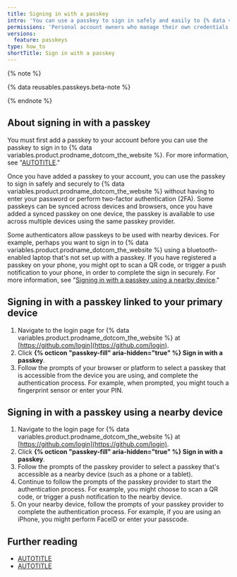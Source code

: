 ```yaml
---
title: Signing in with a passkey
intro: 'You can use a passkey to sign in safely and easily to {% data variables.product.prodname_dotcom_the_website %}, without requiring a password and two-factor authentication. You can also sign in using a passkey on a nearby device.'
permissions: 'Personal account owners who manage their own credentials can authenticate to {% data variables.product.prodname_dotcom_the_website %} using passkeys.'
versions:
  feature: passkeys
type: how_to
shortTitle: Sign in with a passkey
---
```

{% note %}

{% data reusables.passkeys.beta-note %}

{% endnote %}

## About signing in with a passkey

You must first add a passkey to your account before you can use the passkey to sign in to {% data variables.product.prodname_dotcom_the_website %}. For more information, see "[AUTOTITLE](/authentication/authenticating-with-a-passkey/managing-your-passkeys)."

Once you have added a passkey to your account, you can use the passkey to sign in safely and securely to {% data variables.product.prodname_dotcom_the_website %} without having to enter your password or perform two-factor authentication (2FA). Some passkeys can be synced across devices and browsers, once you have added a synced passkey on one device, the passkey is available to use across multiple devices using the same passkey provider.

Some authenticators allow passkeys to be used with nearby devices. For example, perhaps you want to sign in to {% data variables.product.prodname_dotcom_the_website %} using a bluetooth-enabled laptop that's not set up with a passkey. If you have registered a passkey on your phone, you might opt to scan a QR code, or trigger a push notification to your phone, in order to complete the sign in securely.  For more information, see "[Signing in with a passkey using a nearby device](#signing-in-with-a-passkey-using-a-nearby-device)."

## Signing in with a passkey linked to your primary device

1. Navigate to the login page for {% data variables.product.prodname_dotcom_the_website %} at [https://github.com/login](https://github.com/login).
1. Click **{% octicon "passkey-fill" aria-hidden="true" %} Sign in with a passkey**.
1. Follow the prompts of your browser or platform to select a passkey that is accessible from the device you are using, and complete the authentication process. For example, when prompted, you might touch a fingerprint sensor or enter your PIN.

## Signing in with a passkey using a nearby device

1. Navigate to the login page for {% data variables.product.prodname_dotcom_the_website %} at [https://github.com/login](https://github.com/login).
1. Click **{% octicon "passkey-fill" aria-hidden="true" %} Sign in with a passkey**.
1. Follow the prompts of the passkey provider to select a passkey that's accessible as a nearby device (such as a phone or a tablet).
1. Continue to follow the prompts of the passkey provider to start the authentication process. For example, you might choose to scan a QR code, or trigger a push notification to the nearby device.
1. On your nearby device, follow the prompts of your passkey provider to complete the authentication process. For example, if you are using an iPhone, you might perform FaceID or enter your passcode.

## Further reading
- [AUTOTITLE](/authentication/authenticating-with-a-passkey/about-passkeys)
- [AUTOTITLE](/authentication/authenticating-with-a-passkey/managing-your-passkeys)